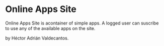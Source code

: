 # Online Apps Site

Online Apps Site is acontainer of simple apps. A logged user can suscribe to use any of the available apps on the site.

by Héctor Adrián Valdecantos.